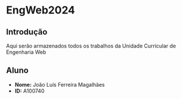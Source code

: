 # EngWeb2024

## Introdução
Aqui serão armazenados todos os trabalhos da Unidade Curricular de Engenharia Web

## Aluno

- **Nome:** João Luís Ferreira Magalhães
- **ID:** A100740
 
